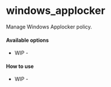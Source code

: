 # windows_applocker

Manage Windows Applocker policy.

#### Available options

  - WIP -

#### How to use

  - WIP -
